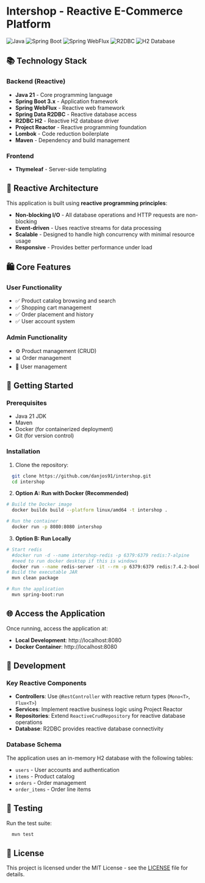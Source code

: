 # Intershop - Reactive E-Commerce Platform

![Java](https://img.shields.io/badge/java-%23ED8B00.svg?style=for-the-badge&logo=openjdk&logoColor=white)
![Spring Boot](https://img.shields.io/badge/Spring_Boot-6DB33F?style=for-the-badge&logo=spring&logoColor=white)
![Spring WebFlux](https://img.shields.io/badge/Spring_WebFlux-6DB33F?style=for-the-badge&logo=spring&logoColor=white)
![R2DBC](https://img.shields.io/badge/R2DBC-6DB33F?style=for-the-badge&logo=spring&logoColor=white)
![H2 Database](https://img.shields.io/badge/H2-blue?style=for-the-badge)

## 📚 Technology Stack

### Backend (Reactive)
- **Java 21** - Core programming language
- **Spring Boot 3.x** - Application framework
- **Spring WebFlux** - Reactive web framework
- **Spring Data R2DBC** - Reactive database access
- **R2DBC H2** - Reactive H2 database driver
- **Project Reactor** - Reactive programming foundation
- **Lombok** - Code reduction boilerplate
- **Maven** - Dependency and build management

### Frontend
- **Thymeleaf** - Server-side templating

## 🚀 Reactive Architecture

This application is built using **reactive programming principles**:

- **Non-blocking I/O** - All database operations and HTTP requests are non-blocking
- **Event-driven** - Uses reactive streams for data processing
- **Scalable** - Designed to handle high concurrency with minimal resource usage
- **Responsive** - Provides better performance under load

## 🛍️ Core Features

### User Functionality
- ✅ Product catalog browsing and search
- ✅ Shopping cart management
- ✅ Order placement and history
- ✅ User account system

### Admin Functionality
- ⚙️ Product management (CRUD)
- 📊 Order management
- 👥 User management

## 🚀 Getting Started

### Prerequisites
- Java 21 JDK
- Maven
- Docker (for containerized deployment)
- Git (for version control)

### Installation

1. Clone the repository:
```bash
  git clone https://github.com/danjos91/intershop.git
  cd intershop
```

2. **Option A: Run with Docker (Recommended)**
```bash
# Build the Docker image
  docker buildx build --platform linux/amd64 -t intershop .

# Run the container
  docker run -p 8080:8080 intershop
```

3. **Option B: Run Locally**
```bash
# Start redis
  #docker run -d --name intershop-redis -p 6379:6379 redis:7-alpine
  #need to run docker desktop if this is windows
  docker run --name redis-server -it --rm -p 6379:6379 redis:7.4.2-bookworm sh -c "redis-server & sleep 7 && redis-cli"
# Build the executable JAR
  mvn clean package

# Run the application
  mvn spring-boot:run
```

## 🌐 Access the Application

Once running, access the application at:
- **Local Development**: http://localhost:8080
- **Docker Container**: http://localhost:8080

## 🔧 Development

### Key Reactive Components

- **Controllers**: Use `@RestController` with reactive return types (`Mono<T>`, `Flux<T>`)
- **Services**: Implement reactive business logic using Project Reactor
- **Repositories**: Extend `ReactiveCrudRepository` for reactive database operations
- **Database**: R2DBC provides reactive database connectivity

### Database Schema

The application uses an in-memory H2 database with the following tables:
- `users` - User accounts and authentication
- `items` - Product catalog
- `orders` - Order management
- `order_items` - Order line items

## 🧪 Testing

Run the test suite:
```bash
  mvn test
```

## 📄 License

This project is licensed under the MIT License - see the [LICENSE](LICENSE) file for details.
